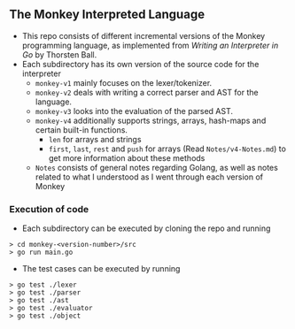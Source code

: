 ## The Monkey Interpreted Language
- This repo consists of different incremental versions of the Monkey programming language, as implemented from *Writing an Interpreter in Go* by Thorsten Ball.
- Each subdirectory has its own version of the source code for the interpreter
    - `monkey-v1` mainly focuses on the lexer/tokenizer.
    - `monkey-v2` deals with writing a correct parser and AST for the language.
    - `monkey-v3` looks into the evaluation of the parsed AST.
    - `monkey-v4` additionally supports strings, arrays, hash-maps and certain built-in functions.
        - `len` for arrays and strings
        - `first`, `last`, `rest` and `push` for arrays (Read `Notes/v4-Notes.md`) to get more information about these methods
    - `Notes` consists of general notes regarding Golang, as well as notes related to what I understood as I went through each version of Monkey

### Execution of code
- Each subdirectory can be executed by cloning the repo and running
```
> cd monkey-<version-number>/src
> go run main.go
```
- The test cases can be executed by running
```
> go test ./lexer
> go test ./parser
> go test ./ast
> go test ./evaluator
> go test ./object
```
